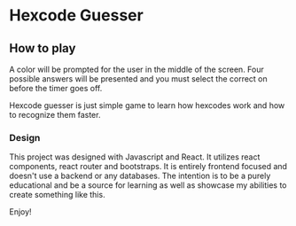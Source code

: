 # Hexcode Guesser

## How to play

A color will be prompted for the user in the middle of the screen.
Four possible answers will be presented and you must select the correct on before the timer goes off.

Hexcode guesser is just simple game to learn how hexcodes work and how to recognize them faster.

### Design

This project was designed with Javascript and React. It utilizes react components, react router and bootstraps.
It is entirely frontend focused and doesn't use a backend or any databases.
The intention is to be a purely educational and be a source for learning as well as showcase my abilities to create something like this.

Enjoy!
